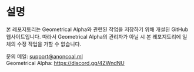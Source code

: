 # 설명
본 레포지토리는 Geometrical Alpha와 관련된 작업을 저장하기 위해 개설된 GitHub 웹사이트입니다. 따라서 Geometrical Alpha의 관리자가 아닐 시 본 레포지토리에 일체의 수정 작업을 가할 수 없습니다.

문의 메일: support@anoncoal.ml<br>
Geometrical Alpha: https://discord.gg/4ZWndNU
